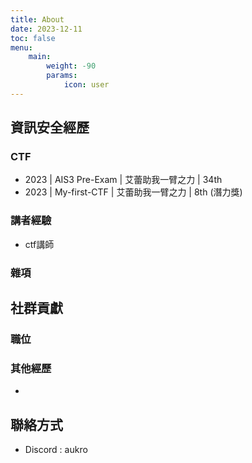 ```yaml
---
title: About
date: 2023-12-11
toc: false
menu:
    main: 
        weight: -90
        params:
            icon: user
---
```


## 資訊安全經歷
### CTF
- 2023 | AIS3 Pre-Exam | 艾蕾助我一臂之力 | 34th
- 2023 | My-first-CTF | 艾蕾助我一臂之力 | 8th (潛力獎)

### 講者經驗
-  ctf講師


### 雜項

## 社群貢獻
### 職位


### 其他經歷
- 

## 聯絡方式
- Discord : aukro

